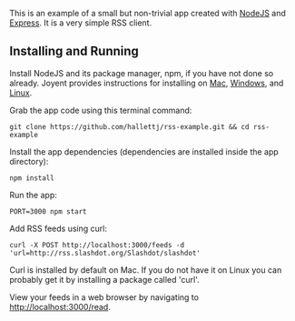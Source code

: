 This is an example of a small but non-trivial app created with
[NodeJS][] and [Express][].  It is a very simple RSS client.

[NodeJS]: http://nodejs.org/
[Express]: http://expressjs.com/

## Installing and Running

Install NodeJS and its package manager, npm, if you have not done so
already.  Joyent provides instructions for installing on [Mac][],
[Windows][], and [Linux][].

[Mac]: https://github.com/joyent/node/wiki/Installation#installing-on-mac
[Windows]: https://github.com/joyent/node/wiki/Installation#installing-on-windows
[Linux]: https://github.com/joyent/node/wiki/Installing-Node.js-via-package-manager

Grab the app code using this terminal command:

    git clone https://github.com/hallettj/rss-example.git && cd rss-example

Install the app dependencies (dependencies are installed inside the app
directory):

    npm install

Run the app:

    PORT=3000 npm start

Add RSS feeds using curl:

    curl -X POST http://localhost:3000/feeds -d 'url=http://rss.slashdot.org/Slashdot/slashdot'

Curl is installed by default on Mac.  If you do not have it on Linux you
can probably get it by installing a package called 'curl'.

View your feeds in a web browser by navigating to
[http://localhost:3000/read][read].

[read]: http://localhost:3000/read
